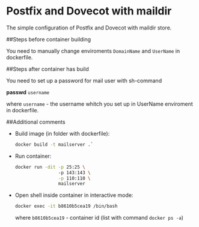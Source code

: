 # Postfix and Dovecot with maildir
The simple configuration of Postfix and Dovecot with maildir store.

##Steps before container building

You need to manually change enviroments `DomainName` and `UserName` in dockerfile.

##Steps after container has build

You need to set up a password for mail user with sh-command

__passwd__ `username`

where `username` - the username whitch you set up in UserName enviroment in dockerfile.

##Additional comments

- Build image (in folder with dockerfile):
  ```bash
  docker build -t mailserver .`
  ```

- Run container:
  ```bash
  docker run -dit -p 25:25 \ 
                  -p 143:143 \
                  -p 110:110 \
                  mailserver
  ```
                
- Open shell inside container in interactive mode:
  ```bash
  docker exec -it b8610b5cea19 /bin/bash
  ```

  where `b8610b5cea19` - container id (list with command `docker ps -a`)
